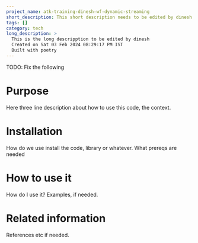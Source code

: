 ```yaml
---
project_name: atk-training-dinesh-wf-dynamic-streaming
short_description: This short description needs to be edited by dinesh
tags: []
category: tech
long_description: >
  This is the long descripption to be edited by dinesh
  Created on Sat 03 Feb 2024 08:29:17 PM IST
  Built with poetry
---
```


TODO: Fix the following
# Purpose
Here three line description about how to use this code, the context.

# Installation
How do we use install the code, library or whatever. What prereqs are needed

# How to use it
How do I use it? Examples, if needed. 

# Related information
References etc if needed.
